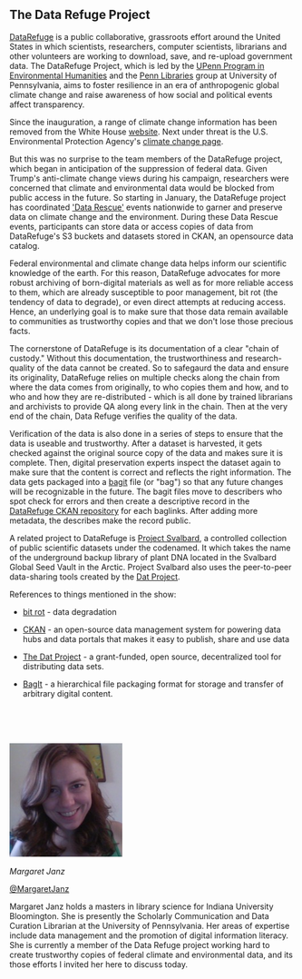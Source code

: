 ## The Data Refuge Project

[DataRefuge](https://www.datarefuge.org/) is a public collaborative, grassroots effort around the United States in which scientists, researchers, computer scientists, librarians and other volunteers are working to download, save, and re-upload government data. The DataRefuge Project, which is led by the [UPenn Program in Environmental Humanities](http://www.ppehlab.org/) and the [Penn Libraries](http://www.library.upenn.edu/) group at University of Pennsylvania, aims to foster resilience in an era of anthropogenic global climate change and raise awareness of how social and political events affect transparency. 

Since the inauguration, a range of climate change information has been removed from the White House [website](https://open.whitehouse.gov/). Next under threat is the U.S. Environmental Protection Agency's [climate change page](https://www.epa.gov/climatechange). 

But this was no surprise to the team members of the DataRefuge project, which began in anticipation of the suppression of federal data. Given Trump's anti-climate change views during his campaign, researchers were concerned that climate and environmental data would be blocked from public access in the future. So starting in January, the DataRefuge project has coordinated ['Data Rescue'](http://www.ppehlab.org/datarescue-events/) events nationwide to garner and preserve data on climate change and the environment. During these Data Rescue events, participants can store data or access copies of data from DataRefuge's S3 buckets and datasets stored in CKAN, an opensource data catalog.

Federal environmental and climate change data helps inform our scientific knowledge of the earth. For this reason, DataRefuge advocates for more robust archiving of born-digital materials as well as for more reliable access to them, which are already susceptible to poor management, bit rot (the tendency of data to degrade), or even direct attempts at reducing access. Hence, an underlying goal is to make sure that those data remain available to communities as trustworthy copies and that we don't lose those precious facts.

The cornerstone of DataRefuge is its documentation of a clear "chain of custody." Without this documentation, the trustworthiness and research-quality of the data cannot be created. So to safegaurd the data and ensure its originality, DataRefuge relies on multiple checks along the chain from where the data comes from originally, to who copies them and how, and to who and how they are re-distributed - which is all done by trained librarians and archivists to provide QA along every link in the chain. Then at the very end of the chain, Data Refuge verifies the quality of the data.

Verification of the data is also done in a series of steps to ensure that the data is useable and trustworthy. After a dataset is harvested, it gets checked against the original source copy of the data and makes sure it is complete. Then, digital preservation experts inspect the dataset again to make sure that the content is correct and reflects the right information. The data gets packaged into a [bagit](https://en.wikipedia.org/wiki/BagIt) file (or "bag") so that any future changes will be recognizable in the future. The bagit files move to describers who spot check for errors and then create a descriptive record in the [DataRefuge CKAN repository](https://github.com/datarefuge/ckanext-datarefuge_theme) for each baglinks. After adding more metadata, the describes make the record public.

A related project to DataRefuge is [Project Svalbard](https://github.com/datproject/svalbard), a controlled collection of public scientific datasets under the codenamed.  It which takes the name of the underground backup library of plant DNA located in the Svalbard Global Seed Vault in the Arctic.  Project Svalbard also uses the peer-to-peer data-sharing tools created by the [Dat Project](https://datproject.org/). 


References to things mentioned in the show:

* [bit rot](https://en.wikipedia.org/wiki/Data_degradation) - data degradation

* [CKAN](https://ckan.org/) - an open-source data management system for powering data hubs and data portals that  makes it easy to publish, share and use data

* [The Dat Project](https://datproject.org/) - a grant-funded, open source, decentralized tool for distributing data sets.

* [BagIt](https://en.wikipedia.org/wiki/BagIt) - a hierarchical file packaging format for storage and transfer of arbitrary digital content.


<br/><br/><br/>


<div class="row">
        <div class="col-xs-12 col-sm-3">
                <img alt="Margaret Janz" src="src-data-refuge/margaret-janz.jpg" />
                <br/>
                <p><i>Margaret Janz</i></p>
                <p><a href="https://twitter.com/MargaretJanz">@MargaretJanz</a></p>
        </div>
        <div class="col-xs-12 col-sm-9">
			Margaret Janz holds a masters in library science for Indiana University Bloomington.  She is presently the Scholarly Communication and Data Curation Librarian at the University of Pennsylvania.  Her areas of expertise include data management and the promotion of digital information literacy.  She is currently a member of the Data Refuge project working hard to create trustworthy copies of federal climate and environmental data, and its those efforts I invited her here to discuss today.
        </div>
</div>


